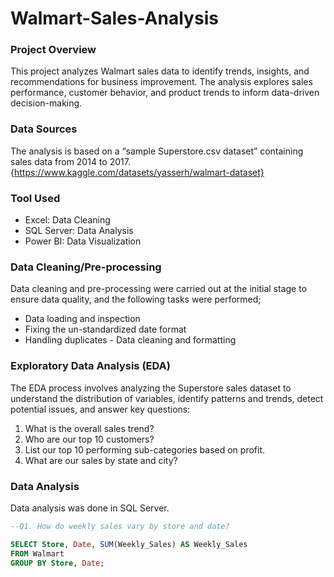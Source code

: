 # Walmart-Sales-Analysis

### Project Overview
This project analyzes Walmart sales data to identify trends, insights, and recommendations for business improvement. The analysis explores sales performance, customer behavior, and product trends to inform data-driven decision-making.

### Data Sources
The analysis is based on a “sample Superstore.csv dataset” containing sales data from 2014 to 2017.
{https://www.kaggle.com/datasets/yasserh/walmart-dataset}

### Tool Used
- Excel: Data Cleaning
- SQL Server: Data Analysis
- Power BI: Data Visualization


### Data Cleaning/Pre-processing
Data cleaning and pre-processing were carried out at the initial stage to ensure data quality, and the following tasks were performed;
- Data loading and inspection
- Fixing the un-standardized date format
- Handling duplicates - Data cleaning and formatting

### Exploratory Data Analysis (EDA)
The EDA process involves analyzing the Superstore sales dataset to understand the distribution of variables, identify patterns and trends, detect potential issues, and answer key questions:
1. What is the overall sales trend?
2. Who are our top 10 customers?
3. List our top 10 performing sub-categories based on profit.
4. What are our sales by state and city?

### Data Analysis
Data analysis was done in SQL Server. 
~~~sql
--Q1. How do weekly sales vary by store and date?

SELECT Store, Date, SUM(Weekly_Sales) AS Weekly_Sales
FROM Walmart
GROUP BY Store, Date;
~~~
